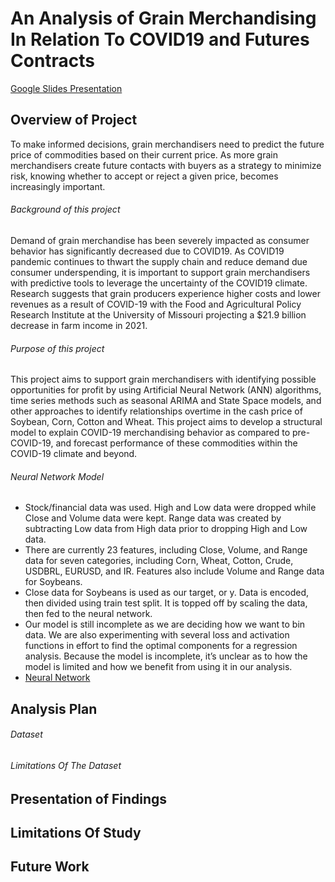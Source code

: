 # An Analysis of Grain Merchandising In Relation To COVID19 and Futures Contracts

[Google Slides Presentation](https://docs.google.com/presentation/d/1eBiPX1MbgIxgaCXbjj8aKt69UYrkosCyiv5ONSZNkog/edit#slide=id.p) 

## Overview of Project
To make informed decisions, grain merchandisers need to predict the future price of commodities based on their current price. As more grain merchandisers create future contacts with buyers as a strategy to minimize risk, knowing whether to accept or reject a given price, becomes increasingly important.
###### Background of this project 
Demand of grain merchandise has been severely impacted as consumer behavior has significantly decreased due to COVID19. As COVID19 pandemic continues to thwart the supply chain and reduce demand due consumer underspending, it is important to support grain merchandisers with predictive tools to leverage the uncertainty of the COVID19 climate. 
Research suggests that grain producers experience higher costs and lower revenues as a result of COVID-19 with the Food and Agricultural Policy Research Institute at the University of Missouri projecting a $21.9 billion decrease in farm income in 2021.
###### Purpose of this project
This project aims to support grain merchandisers with identifying possible opportunities for profit by using Artificial Neural Network (ANN) algorithms, time series methods such as seasonal ARIMA and State Space models, and other approaches to identify relationships overtime in the cash price of Soybean, Corn, Cotton and Wheat. 
This project aims to develop a structural model to explain COVID-19 merchandising behavior as compared to pre-COVID-19, and forecast performance of these commodities within the COVID-19 climate and beyond.

###### Neural Network Model
- Stock/financial data was used. High and Low data were dropped while Close and Volume data were kept. Range data was created by subtracting Low data from High data prior to dropping High and Low data.<br>
- There are currently 23 features, including Close, Volume, and Range data for seven categories, including Corn, Wheat, Cotton, Crude, USDBRL, EURUSD, and IR. Features also include Volume and Range data for Soybeans.<br>
- Close data for Soybeans is used as our target, or y. Data is encoded, then divided using train test split. It is topped off by scaling the data, then fed to the neural network.<br>
- Our model is still incomplete as we are deciding how we want to bin data. We are also experimenting with several loss and activation functions in effort to find the optimal components for a regression analysis. Because the model is incomplete, it’s unclear as to how the model is limited and how we benefit from using it in our analysis.<br>
- [Neural Network](https://github.com/ChrisBarton107/Group_Project/blob/main/NeuralNet_PriceData.ipynb)<br>
## Analysis Plan
###### Dataset
###### Limitations Of The Dataset
## Presentation of Findings
## Limitations Of Study
## Future Work
